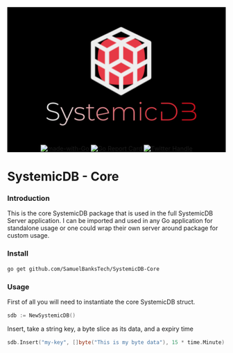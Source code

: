 <div align="center" style="background: black">
<img height="300" src="./res/logo-black.png" alt="SystemicDB Logo" />

[![made-with-Go](https://img.shields.io/badge/Made%20with-Go-1f425f.svg)](http://golang.org)
[![Go Report Card](https://goreportcard.com/badge/github.com/SamuelBanksTech/SystemicDB-Core)](https://goreportcard.com/report/github.com/SamuelBanksTech/SystemicDB-Core)
[![Twitter Handle](https://img.shields.io/twitter/follow/samuelbankstech)](https://twitter.com/samuelbankstech)

</div>


# SystemicDB - Core

### Introduction

This is the core SystemicDB package that is used in the full SystemicDB Server application. I can be imported and used in any Go application for standalone usage or one could wrap their own server around package for custom usage.

### Install

```bash 
go get github.com/SamuelBanksTech/SystemicDB-Core
```

### Usage

First of all you will need to instantiate the core SystemicDB struct.

```go
sdb := NewSystemicDB()
```

Insert, take a string key, a byte slice as its data, and a expiry time

```go
sdb.Insert("my-key", []byte("This is my byte data"), 15 * time.Minute)
```


